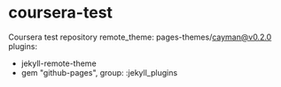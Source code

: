 # coursera-test
Coursera test repository
remote_theme: pages-themes/cayman@v0.2.0
plugins:
- jekyll-remote-theme
- gem "github-pages", group: :jekyll_plugins
